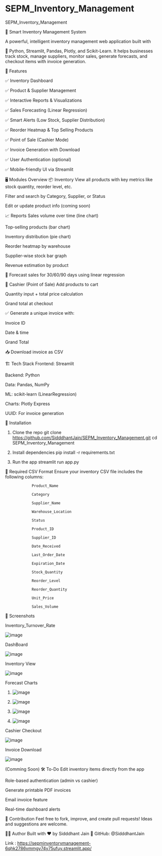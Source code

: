 # SEPM_Inventory_Management
SEPM_Inventory_Management

🧠 Smart Inventory Management System

A powerful, intelligent inventory management web application built with 

🐍 Python, Streamlit, Pandas, Plotly, and Scikit-Learn. It helps businesses track stock, manage suppliers, monitor sales, generate forecasts, and checkout items with invoice generation.

🚀 Features

✅ Inventory Dashboard

✅ Product & Supplier Management

✅ Interactive Reports & Visualizations

✅ Sales Forecasting (Linear Regression)

✅ Smart Alerts (Low Stock, Supplier Distribution)

✅ Reorder Heatmap & Top Selling Products

✅ Point of Sale (Cashier Mode)

✅ Invoice Generation with Download

✅ User Authentication (optional)

✅ Mobile-friendly UI via Streamlit


🖥️ Modules Overview
📦 Inventory
View all products with key metrics like stock quantity, reorder level, etc.

Filter and search by Category, Supplier, or Status

Edit or update product info (coming soon)

📈 Reports
Sales volume over time (line chart)

Top-selling products (bar chart)

Inventory distribution (pie chart)

Reorder heatmap by warehouse

Supplier-wise stock bar graph

Revenue estimation by product

🔮 Forecast sales for 30/60/90 days using linear regression

🛒 Cashier (Point of Sale)
Add products to cart

Quantity input + total price calculation

Grand total at checkout

✅ Generate a unique invoice with:

Invoice ID

Date & time

Grand Total

📥 Download invoice as CSV

🏗️ Tech Stack
Frontend: Streamlit

Backend: Python

Data: Pandas, NumPy

ML: scikit-learn (LinearRegression)

Charts: Plotly Express

UUID: For invoice generation

🔧 Installation
1. Clone the repo
    git clone https://github.com/SidddhantJain/SEPM_Inventory_Management.git
    cd SEPM_Inventory_Management

2. Install dependencies
    pip install -r requirements.txt

3. Run the app
    streamlit run app.py

📁 Required CSV Format
Ensure your inventory CSV file includes the following columns:
                
                Product_Name
                
                Category
                
                Supplier_Name
                
                Warehouse_Location
                
                Status
                
                Product_ID
                
                Supplier_ID
                
                Date_Received
                
                Last_Order_Date
                
                Expiration_Date
                
                Stock_Quantity
                
                Reorder_Level
                
                Reorder_Quantity
                
                Unit_Price
                
                Sales_Volume


📸 Screenshots

Inventory_Turnover_Rate

![image](https://github.com/user-attachments/assets/168d50fc-4f4b-4199-a29c-a407f28b1fb7)

DashBoard 

![image](https://github.com/user-attachments/assets/61541a01-0653-40a5-b4c0-c0b7fe7c8456)

Inventory View

![image](https://github.com/user-attachments/assets/721f8f01-88e9-456e-add4-fc015e92d903)

Forecast Charts

1) ![image](https://github.com/user-attachments/assets/05720e93-5476-43e8-953c-49f427c698a8)

2) ![image](https://github.com/user-attachments/assets/6289c5c5-6066-44f3-9f1e-f3a3352e90f4)

3) ![image](https://github.com/user-attachments/assets/65175bf5-fa1b-49db-850f-66046bc87387)

4) ![image](https://github.com/user-attachments/assets/823c3dbf-9189-4050-aa43-cd9cba91495d)


Cashier Checkout

![image](https://github.com/user-attachments/assets/79ca2929-7c34-4b5a-9004-8a13cc878c9d)

Invoice Download

![image](https://github.com/user-attachments/assets/c2cf235e-bcaa-4868-9e79-e876fa6c69eb)


(Comming Soon) 
🛠️ To-Do
 Edit inventory items directly from the app

 Role-based authentication (admin vs cashier)

 Generate printable PDF invoices

 Email invoice feature

 Real-time dashboard alerts

🤝 Contribution
Feel free to fork, improve, and create pull requests!
Ideas and suggestions are welcome.

🧑‍💻 Author
Built with ❤️ by Sidddhant Jain
🔗 GitHub: @SidddhantJain  



Link : https://sepminventorymanagement-6qhk2786vmmgy74y75ufuy.streamlit.app/
